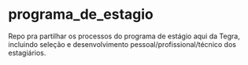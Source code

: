 # programa_de_estagio
Repo pra partilhar os processos do programa de estágio aqui da Tegra, incluindo seleção e desenvolvimento pessoal/profissional/técnico dos estagiários.
